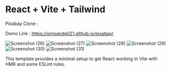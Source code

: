 # React + Vite + Tailwind

Pixabay Clone :  

Demo Link :   https://ompande021.github.io/pixabay/

![Screenshot (26)](https://github.com/ompande021/pixabay/assets/97015947/cd9d388e-84b1-437e-9bdf-c5b6ecac9019)
![Screenshot (27)](https://github.com/ompande021/pixabay/assets/97015947/82e12995-cbb4-4e90-ad72-8fa620700895)
![Screenshot (28)](https://github.com/ompande021/pixabay/assets/97015947/ccf1b2b7-6f1c-4d1b-a112-787b33eeea1d)
![Screenshot (29)](https://github.com/ompande021/pixabay/assets/97015947/c0d03c92-ff6b-4bba-b1db-e83415ac427e)
![Screenshot (30)](https://github.com/ompande021/pixabay/assets/97015947/0fe293de-200b-4512-8ce6-10594983465c)
![Screenshot (31)](https://github.com/ompande021/pixabay/assets/97015947/3ed18697-c83a-4a36-ab4a-58bfdfdc63a2)

This template provides a minimal setup to get React working in Vite with HMR and some ESLint rules.


